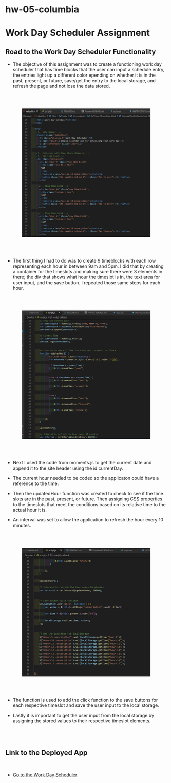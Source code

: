 # hw-05-columbia

# Work Day Scheduler Assignment

## Road to the Work Day Scheduler Functionality

- The objective of this assignment was to create a functioning work day scheduler that has time blocks that the user can input a schedule entry, the entries light up a different color epending on whether it is in the past, present, or future, save/get the entry to the local storage, and refresh the page and not lose the data stored.

<br><br>

<!-- Timeblock Img -->
<p align="center">
<img src="Assets\timeblocks.png" alt="The timeblock html code shown in the index document" width = 400px height = 400px>
</p>

<br><br>

- The first thing I had to do was to create 9 timeblocks with each row representing each hour in between 9am and 5pm. I did that by creating a container for the timeslots and making sure there were 3 elements in there; the div that shows what hour the timeslot is in, the text area for user input, and the save button. I repeated those same steps for each hour.

<br><br>

<!-- Hours Img -->
<p align="center">
<img src="Assets\hours.png" alt="The javascript code used to show the current date on the page and console log the current hour. Also a function to check if the timeslots against the actual time" width = 400px height = 400px>
</p>

<br><br>

- Next I used the code from moments.js to get the current date and append it to the site header using the id currentDay. 

- The current hour needed to be coded so the applicaton could have a reference to the time.

- Then the updatedHour function was created to check to see if the time slots are in the past, present, or future. Then assigning CSS properties to the timeslots that meet the conditions based on its relative time to the actual hour it is.

- An interval was set to allow the application to refresh the hour every 10 minutes.

<br><br>

<!-- Save Click Storage Img -->
<p align="center">
<img src="Assets\saveclickstorage.png" alt="The jquery code is used to add the click function to the save buttons for each respective timeslot and save the user input." width = 400px height = 400px>
</p>

<br><br>

- The function is used to add the click function to the save buttons for each respective timeslot and save the user input to the local storage.

- Lastly it is important to get the user input from the local storage by assigning the stored values to their respective timeslot elements.


<br><br>

## Link to the Deployed App

<br>

- [Go to the Work Day Scheduler](https://skycode20.github.io/hw-05-columbia/)

